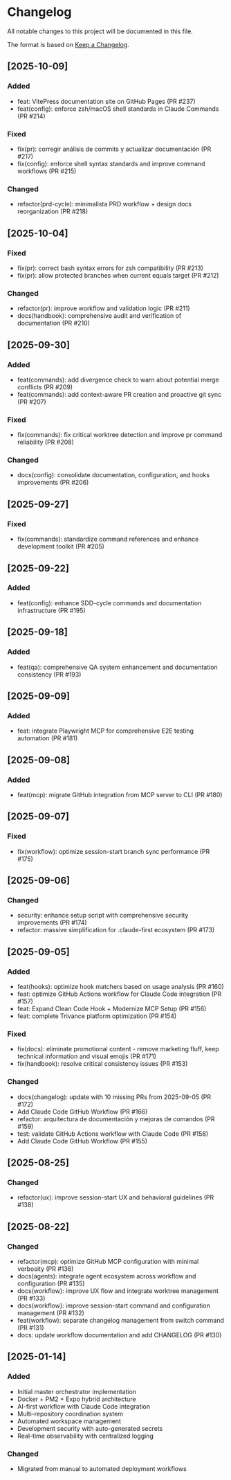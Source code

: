# Changelog

All notable changes to this project will be documented in this file.

The format is based on [Keep a Changelog](https://keepachangelog.com/en/1.1.0/).

## [2025-10-09]

### Added

- feat: VitePress documentation site on GitHub Pages (PR #237)
- feat(config): enforce zsh/macOS shell standards in Claude Commands (PR #214)

### Fixed

- fix(pr): corregir análisis de commits y actualizar documentación (PR #217)
- fix(config): enforce shell syntax standards and improve command workflows (PR #215)

### Changed

- refactor(prd-cycle): minimalista PRD workflow + design docs reorganization (PR #218)

## [2025-10-04]

### Fixed

- fix(pr): correct bash syntax errors for zsh compatibility (PR #213)
- fix(pr): allow protected branches when current equals target (PR #212)

### Changed

- refactor(pr): improve workflow and validation logic (PR #211)
- docs(handbook): comprehensive audit and verification of documentation (PR #210)

## [2025-09-30]

### Added

- feat(commands): add divergence check to warn about potential merge conflicts (PR #209)
- feat(commands): add context-aware PR creation and proactive git sync (PR #207)

### Fixed

- fix(commands): fix critical worktree detection and improve pr command reliability (PR #208)

### Changed

- docs(config): consolidate documentation, configuration, and hooks improvements (PR #206)

## [2025-09-27]

### Fixed

- fix(commands): standardize command references and enhance development toolkit (PR #205)

## [2025-09-22]

### Added

- feat(config): enhance SDD-cycle commands and documentation infrastructure (PR #195)

## [2025-09-18]

### Added

- feat(qa): comprehensive QA system enhancement and documentation consistency (PR #193)

## [2025-09-09]

### Added

- feat: integrate Playwright MCP for comprehensive E2E testing automation (PR #181)

## [2025-09-08]

### Added

- feat(mcp): migrate GitHub integration from MCP server to CLI (PR #180)

## [2025-09-07]

### Fixed

- fix(workflow): optimize session-start branch sync performance (PR #175)

## [2025-09-06]

### Changed

- security: enhance setup script with comprehensive security improvements (PR #174)
- refactor: massive simplification for .claude-first ecosystem (PR #173)

## [2025-09-05]

### Added

- feat(hooks): optimize hook matchers based on usage analysis (PR #160)
- feat: optimize GitHub Actions workflow for Claude Code integration (PR #157)
- feat: Expand Clean Code Hook + Modernize MCP Setup (PR #156)
- feat: complete Trivance platform optimization (PR #154)

### Fixed

- fix(docs): eliminate promotional content - remove marketing fluff, keep technical information and visual emojis (PR #171)
- fix(handbook): resolve critical consistency issues (PR #153)

### Changed

- docs(changelog): update with 10 missing PRs from 2025-09-05 (PR #172)
- Add Claude Code GitHub Workflow (PR #166)
- refactor: arquitectura de documentación y mejoras de comandos (PR #159)
- test: validate GitHub Actions workflow with Claude Code (PR #158)
- Add Claude Code GitHub Workflow (PR #155)

## [2025-08-25]

### Changed

- refactor(ux): improve session-start UX and behavioral guidelines (PR #138)

## [2025-08-22]

### Changed

- refactor(mcp): optimize GitHub MCP configuration with minimal verbosity (PR #136)
- docs(agents): integrate agent ecosystem across workflow and configuration (PR #135)
- docs(workflow): improve UX flow and integrate worktree management (PR #133)
- docs(workflow): improve session-start command and configuration management (PR #132)
- feat(workflow): separate changelog management from switch command (PR #131)
- docs: update workflow documentation and add CHANGELOG (PR #130)

## [2025-01-14]

### Added

- Initial master orchestrator implementation
- Docker + PM2 + Expo hybrid architecture
- AI-first workflow with Claude Code integration
- Multi-repository coordination system
- Automated workspace management
- Development security with auto-generated secrets
- Real-time observability with centralized logging

### Changed

- Migrated from manual to automated deployment workflows
